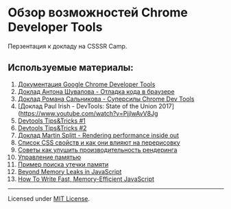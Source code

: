 # Обзор возможностей Chrome Developer Tools

Перзентация к докладу на CSSSR Camp.

## Используемые материалы:

1. [Документация Google Chrome Developer Tools](https://developers.google.com/web/tools/chrome-devtools/)
2. [Доклад Антона Шувалова - Отладка кода в браузере](https://www.youtube.com/watch?v=hNIvcEcj-XA)
3. [Доклад Романа Сальникова - Суперсилы Chrome Dev Tools](https://www.youtube.com/watch?v=3sV9yMhqAgk)
4. [Доклад Paul Irish - DevTools: State of the Union 2017](https://www.youtube.com/watch?v=PjjlwAvV8Jg
5. [Devtools Tips&Tricks #1](http://devtoolstips.com/)
6. [Devtools Tips&Tricks #2](https://umaar.com/dev-tips/)
7. [Доклад Martin Splitt - Rendering performance inside out](https://www.youtube.com/watch?v=BfMWAIc0xSU&feature=youtu.be)
8. [Список CSS свойств и как они влияют на перерисовку](https://csstriggers.com/)
9. [Советы как улушить производительность рендеринга](https://developers.google.com/web/fundamentals/performance/rendering/)
10. [Управление памятью](https://developer.mozilla.org/ru/docs/Web/JavaScript/Memory_Management)
11. [Пример поиска утечки памяти](http://gent.ilcore.com/2011/08/finding-memory-leaks.html)
12. [Beyond Memory Leaks in JavaScript](https://medium.com/outsystems-experts/beyond-memory-leaks-in-javascript-d27fd48ae67e)
13. [How To Write Fast, Memory-Efficient JavaScript](https://www.smashingmagazine.com/2012/11/writing-fast-memory-efficient-javascript/)

---
Licensed under [MIT License](LICENSE.md).
